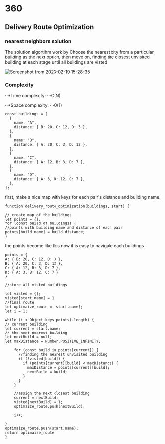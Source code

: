 # 360

## Delivery Route Optimization

### nearest neighbors solution

The solution algortihm work by Choose the nearest city from a particular building as the next option, then move on, finding the closest unvisited building at each stage until all buildings are visted

![Screenshot from 2023-02-19 15-28-35](https://user-images.githubusercontent.com/103140237/219948515-7ff6ea7e-9067-4445-9d9b-6b3940be0722.png)

### Complexity
⋅⋅*Time complexity:
⋅⋅⋅O(N)

⋅⋅*Space complexity:
⋅⋅⋅O(1)




```
const buildings = [
  {
    name: "A",
    distance: { B: 20, C: 12, D: 3 },
  },
  {
    name: "B",
    distance: { A: 20, C: 3, D: 12 },
  },
  {
    name: "C",
    distance: { A: 12, B: 3, D: 7 },
  },
  {
    name: "D",
    distance: { A: 3, B: 12, C: 7 },
  },
];
```

first, make a nice map with keys for each pair's distance and building name.

```
function delivery_route_optimization(buildings, start) {

// create map of the buildings
let points = {};
for (const build of buildings) {
//points with building name and distance of each pair
points[build.name] = build.distance;
}
```

the points become like this now it is easy to navigate each buildings

```
points = {
A: { B: 20, C: 12, D: 3 },
B: { A: 20, C: 3, D: 12 },
C: { A: 12, B: 3, D: 7 },
D: { A: 3, B: 12, C: 7 }
}
```

```
//store all visted buildings

let visted = {};
visted[start.name] = 1;
//final route
let optimaize_route = [start.name];
let i = 1;

while (i < Object.keys(points).length) {
// current building
let current = start.name;
// the next nearest building
let nextBuild = null;
let maxDistance = Number.POSITIVE_INFINITY;

    for (const build in points[current]) {
      //finding the nearest unvisited building
      if (!visted[build]) {
        if (points[current][build] < maxDistance) {
          maxDistance = points[current][build];
          nextBuild = build;
        }
      }
    }

    //assign the next closest building
    current = nextBuild;
    visted[nextBuild] = 1;
    optimaize_route.push(nextBuild);

    i++;

}
optimaize_route.push(start.name);
return optimaize_route;
}
```
